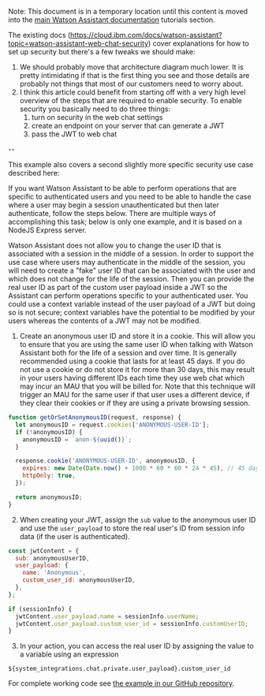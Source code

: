 Note: This document is in a temporary location until this content is moved into the [main Watson Assistant documentation](https://cloud.ibm.com/docs/watson-assistant?topic=watson-assistant-web-chat-overview) tutorials section.

The existing docs (https://cloud.ibm.com/docs/watson-assistant?topic=watson-assistant-web-chat-security) cover explanations for how to set up security but there's a few tweaks we should make:

1. We should probably move that architecture diagram much lower. It is pretty intimidating if that is the first thing you see and those details are probably not things that most of our customers need to worry about.
2. I think this article could benefit from starting off with a very high level overview of the steps that are required to enable security. To enable security you basically need to do three things:
   1. turn on security in the web chat settings
   2. create an endpoint on your server that can generate a JWT
   3. pass the JWT to web chat

--

This example also covers a second slightly more specific security use case described here:

If you want Watson Assistant to be able to perform operations that are specific to authenticated users and you need to be able to handle the case where a user may begin a session unauthenticated but then later authenticate, follow the steps below. There are multiple ways of accomplishing this task; below is only one example, and it is based on a NodeJS Express server.

Watson Assistant does not allow you to change the user ID that is associated with a session in the middle of a session. In order to support the use case where users may authenticate in the middle of the session, you will need to create a "fake" user ID that can be associated with the user and which does not change for the life of the session. Then you can provide the real user ID as part of the custom user payload inside a JWT so the Assistant can perform operations specific to your authenticated user. You could use a context variable instead of the user payload of a JWT but doing so is not secure; context variables have the potential to be modified by your users whereas the contents of a JWT may not be modified.

1. Create an anonymous user ID and store it in a cookie. This will allow you to ensure that you are using the same user ID when talking with Watson Assistant both for the life of a session and over time. It is generally recommended using a cookie that lasts for at least 45 days. If you do not use a cookie or do not store it for more than 30 days, this may result in your users having different IDs each time they use web chat which may incur an MAU that you will be billed for. Note that this technique will trigger an MAU for the same user if that user uses a different device, if they clear their cookies or if they are using a private browsing session.

```javascript
function getOrSetAnonymousID(request, response) {
  let anonymousID = request.cookies['ANONYMOUS-USER-ID'];
  if (!anonymousID) {
    anonymousID = `anon-${uuid()}`;
  }

  response.cookie('ANONYMOUS-USER-ID', anonymousID, {
    expires: new Date(Date.now() + 1000 * 60 * 60 * 24 * 45), // 45 days.
    httpOnly: true,
  });

  return anonymousID;
}
```

2. When creating your JWT, assign the `sub` value to the anonymous user ID and use the `user_payload` to store the real user's ID from session info data (if the user is authenticated).
```javascript
const jwtContent = {
  sub: anonymousUserID,
  user_payload: {
    name: 'Anonymous',
    custom_user_id: anonymousUserID,
  },
};

if (sessionInfo) {
  jwtContent.user_payload.name = sessionInfo.userName;
  jwtContent.user_payload.custom_user_id = sessionInfo.customUserID;
}
```

3. In your action, you can access the real user ID by assigning the value to a variable using an expression
```text
${system_integrations.chat.private.user_payload}.custom_user_id
```

For complete working code see [the example in our GitHub repository](https://github.com/watson-developer-cloud/assistant-toolkit/tree/master/integrations/webchat/examples/web-chat-security).